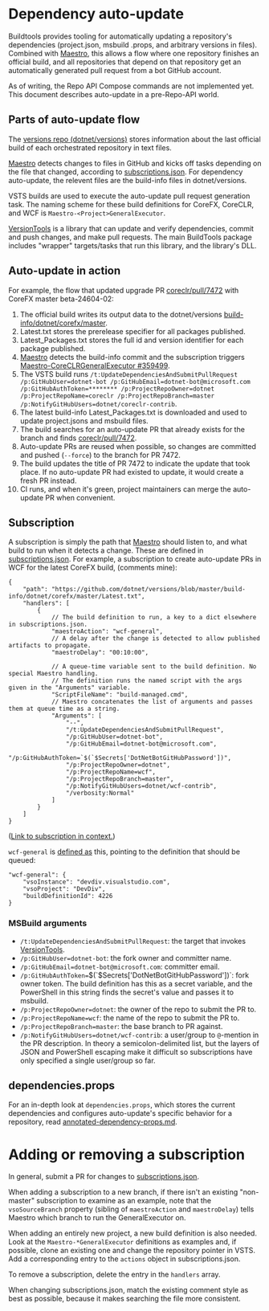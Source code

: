 # Dependency auto-update

Buildtools provides tooling for automatically updating a repository's dependencies (project.json, msbuild .props, and arbitrary versions in files). Combined with [Maestro][Maestro], this allows a flow where one repository finishes an official build, and all repositories that depend on that repository get an automatically generated pull request from a bot GitHub account.

As of writing, the Repo API Compose commands are not implemented yet. This document describes auto-update in a pre-Repo-API world.


## Parts of auto-update flow

The [versions repo (dotnet/versions)][dotnet/versions] stores information about the last official build of each orchestrated repository in text files.

[Maestro][Maestro] detects changes to files in GitHub and kicks off tasks depending on the file that changed, according to [subscriptions.json][subscriptions]. For dependency auto-update, the relevent files are the build-info files in dotnet/versions.

VSTS builds are used to execute the auto-update pull request generation task. The naming scheme for these build definitions for CoreFX, CoreCLR, and WCF is `Maestro-<Project>GeneralExecutor`.

[VersionTools][VersionTools] is a library that can update and verify dependencies, commit and push changes, and make pull requests. The main BuildTools package includes "wrapper" targets/tasks that run this library, and the library's DLL.


## Auto-update in action

For example, the flow that updated upgrade PR [coreclr/pull/7472](https://github.com/dotnet/coreclr/pull/7472) with CoreFX master beta-24604-02:

 1. The official build writes its output data to the dotnet/versions [build-info/dotnet/corefx/master](https://github.com/dotnet/versions/tree/0e83ecde3e99f5c13b9532e3b06003b85b83f435/build-info/dotnet/corefx/master).
   1. Latest.txt stores the prerelease specifier for all packages published.
   2. Latest_Packages.txt stores the full id and version identifier for each package published.
 2. [Maestro][Maestro] detects the build-info commit and the subscription triggers [Maestro-CoreCLRGeneralExecutor #359499](https://devdiv.visualstudio.com/DefaultCollection/DevDiv/_build/index?buildId=359499).
 3. The VSTS build runs `/t:UpdateDependenciesAndSubmitPullRequest /p:GitHubUser=dotnet-bot /p:GitHubEmail=dotnet-bot@microsoft.com /p:GitHubAuthToken=******** /p:ProjectRepoOwner=dotnet /p:ProjectRepoName=coreclr /p:ProjectRepoBranch=master /p:NotifyGitHubUsers=dotnet/coreclr-contrib`.
   1. The latest build-info Latest_Packages.txt is downloaded and used to update project.jsons and msbuild files.
   2. The build searches for an auto-update PR that already exists for the branch and finds [coreclr/pull/7472](https://github.com/dotnet/coreclr/pull/7472).
   3. Auto-update PRs are reused when possible, so changes are committed and pushed (`--force`) to the branch for PR 7472.
   4. The build updates the title of PR 7472 to indicate the update that took place. If no auto-update PR had existed to update, it would create a fresh PR instead.
 4. CI runs, and when it's green, project maintainers can merge the auto-update PR when convenient.


## Subscription

A subscription is simply the path that [Maestro][Maestro] should listen to, and what build to run when it detects a change. These are defined in [subscriptions.json][subscriptions]. For example, a subscription to create auto-update PRs in WCF for the latest CoreFX build, (comments mine):

```
{
	"path": "https://github.com/dotnet/versions/blob/master/build-info/dotnet/corefx/master/Latest.txt",
	"handlers": [
		{
			// The build definition to run, a key to a dict elsewhere in subscriptions.json.
			"maestroAction": "wcf-general", 
			// A delay after the change is detected to allow published artifacts to propagate.
			"maestroDelay": "00:10:00",
			
			// A queue-time variable sent to the build definition. No special Maestro handling.
			// The definition runs the named script with the args given in the "Arguments" variable.
			"ScriptFileName": "build-managed.cmd",
			// Maestro concatenates the list of arguments and passes them at queue time as a string.
			"Arguments": [
				"--",
				"/t:UpdateDependenciesAndSubmitPullRequest",
				"/p:GitHubUser=dotnet-bot",
				"/p:GitHubEmail=dotnet-bot@microsoft.com",
				"/p:GitHubAuthToken=`$(`$Secrets['DotNetBotGitHubPassword'])",
				"/p:ProjectRepoOwner=dotnet",
				"/p:ProjectRepoName=wcf",
				"/p:ProjectRepoBranch=master",
				"/p:NotifyGitHubUsers=dotnet/wcf-contrib",
				"/verbosity:Normal"
			]
		}
	]
}
```

([Link to subscription in context.](https://github.com/dotnet/versions/blob/0e83ecde3e99f5c13b9532e3b06003b85b83f435/Maestro/subscriptions.json#L146-L163))

`wcf-general` is [defined as](https://github.com/dotnet/versions/blob/0e83ecde3e99f5c13b9532e3b06003b85b83f435/Maestro/subscriptions.json#L51-L56) this, pointing to the definition that should be queued:

```
"wcf-general": {
	"vsoInstance": "devdiv.visualstudio.com",
	"vsoProject": "DevDiv",
	"buildDefinitionId": 4226
}
```

### MSBuild arguments

 * `/t:UpdateDependenciesAndSubmitPullRequest`: the target that invokes [VersionTools][VersionTools].
 * `/p:GitHubUser=dotnet-bot`: the fork owner and committer name.
 * `/p:GitHubEmail=dotnet-bot@microsoft.com`: committer email.
 * `/p:GitHubAuthToken=`$(`$Secrets['DotNetBotGitHubPassword'])`: fork owner token. The build definition has this as a secret variable, and the PowerShell in this string finds the secret's value and passes it to msbuild.
 * `/p:ProjectRepoOwner=dotnet`: the owner of the repo to submit the PR to.
 * `/p:ProjectRepoName=wcf`: the name of the repo to submit the PR to.
 * `/p:ProjectRepoBranch=master`: the base branch to PR against.
 * `/p:NotifyGitHubUsers=dotnet/wcf-contrib`: a user/group to `@`-mention in the PR description. In theory a semicolon-delimited list, but the layers of JSON and PowerShell escaping make it difficult so subscriptions have only specified a single user/group so far.


## dependencies.props

For an in-depth look at `dependencies.props`, which stores the current dependencies and configures auto-update's specific behavior for a repository, read [annotated-dependency-props.md](annotated-dependency-props.md).


# Adding or removing a subscription

In general, submit a PR for changes to [subscriptions.json][subscriptions].

When adding a subscription to a new branch, if there isn't an existing "non-master" subscription to examine as an example, note that the `vsoSourceBranch` property (sibling of `maestroAction` and `maestroDelay`) tells Maestro which branch to run the GeneralExecutor on.

When adding an entirely new project, a new build definition is also needed. Look at the `Maestro-*GeneralExecutor` definitions as examples and, if possible, clone an existing one and change the repository pointer in VSTS. Add a corresponding entry to the `actions` object in subscriptions.json.

To remove a subscription, delete the entry in the `handlers` array.

When changing subscriptions.json, match the existing comment style as best as possible, because it makes searching the file more consistent.


[Maestro]: https://github.com/dotnet/versions/tree/master/Maestro
[dotnet/versions]: https://github.com/dotnet/versions
[subscriptions]: https://github.com/dotnet/versions/blob/master/Maestro/subscriptions.json
[VersionTools]: https://github.com/dotnet/buildtools/tree/094e239b8c1e7f1495abf8c7dc96c71e56bf6c96/src/Microsoft.DotNet.VersionTools

